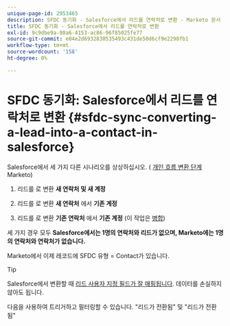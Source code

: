 ```yaml
---
unique-page-id: 2953465
description: SFDC 동기화 - Salesforce에서 리드를 연락처로 변환 - Marketo 문서 - 제품 설명서
title: SFDC 동기화 - Salesforce에서 리드를 연락처로 변환
exl-id: 9c9dbe9a-80a6-4153-ac86-96f85025fe77
source-git-commit: e04e2d6932830535493c431de50d6cf9e2298fb1
workflow-type: tm+mt
source-wordcount: '158'
ht-degree: 0%

---
```


# SFDC 동기화: Salesforce에서 리드를 연락처로 변환 {#sfdc-sync-converting-a-lead-into-a-contact-in-salesforce}

Salesforce에서 세 가지 다른 시나리오를 상상하십시오. ( [개인 흐름 변환 단계](/help/marketo/product-docs/core-marketo-concepts/smart-campaigns/flow-actions/convert-person.md) Marketo)

1. 리드를 로 변환 **새 연락처 및 새 계정**
1. 리드를 로 변환 **새 연락처** 에서 **기존 계정**

1. 리드를 로 변환 **기존 연락처** 에서 **기존 계정** (이 작업은 [병합](/help/marketo/product-docs/crm-sync/salesforce-sync/sfdc-sync-details/sfdc-sync-merging-a-lead-contact-person.md))

세 가지 경우 모두 **Salesforce에서는 1명의 연락처와 리드가 없으며, Marketo에는 1명의 연락처와 연락처가 없습니다.**

Marketo에서 이제 레코드에 SFDC 유형 = Contact가 있습니다.

>[!TIP]
>
>Salesforce에서 변환할 때 [리드 사용자 지정 필드가 잘 매핑됩니다](https://help.salesforce.com/apex/HTViewHelpDoc?id=customize_mapleads.htm). 데이터를 손실하지 않아도 됩니다.

다음을 사용하여 트리거하고 필터링할 수 있습니다. &quot;리드가 전환됨&quot; 및 &quot;리드가 전환됨&quot;
